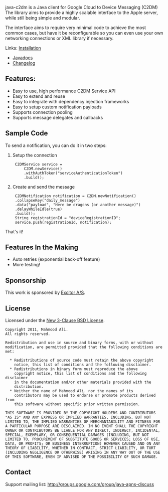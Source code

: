 java-c2dm is a Java client for Google Cloud to Device Messaging (C2DM)
The library aims to provide a highly scalable interface to the Apple
server, while still being simple and modular.

The interface aims to require very minimal code to achieve the most common
cases, but have it be reconfigurable so you can even use your own networking
connections or XML library if necessary.

Links: [Installation](http://wiki.github.com/notnoop/java-c2dm/installation)
- [Javadocs](http://notnoop.github.com/java-c2dm/apidocs/index.html)
- [Changelog](https://github.com/notnoop/java-c2dm/blob/master/CHANGELOG)

Features:
--------------
  *  Easy to use, high performance C2DM Service API
  *  Easy to extend and reuse
  *  Easy to integrate with dependency injection frameworks
  *  Easy to setup custom notification payloads
  *  Supports connection pooling
  *  Supports message delegates and callbacks


Sample Code
----------------

To send a notification, you can do it in two steps:

1. Setup the connection

        C2DMService service =
            C2DM.newService()
            .withAuthToken("serviceAuthenticationToken")
            .build();

2. Create and send the message

        C2DMNotification notification = C2DM.newNotification()
        .collapseKey("daily_message")
        .data("payload", "Here be dragons (or another message)")
        .delayWhileIdle(true)
        .build();
        String registrationId = "deviceRegistrationID";
        service.push(registrationId, notification);

That's it!

Features In the Making
---------------------------
  * Auto retries (exponential back-off feature)
  * More testing!

Sponsorship
---------------

This work is sponsored by [Excitor A/S](http://www.excitor.com/).

License
----------------

Licensed under the [New 3-Clause BSD License](http://www.opensource.org/licenses/BSD-3-Clause).

    Copyright 2011, Mahmood Ali.
    All rights reserved.

    Redistribution and use in source and binary forms, with or without
    modification, are permitted provided that the following conditions are
    met:

      * Redistributions of source code must retain the above copyright
        notice, this list of conditions and the following disclaimer.
      * Redistributions in binary form must reproduce the above
        copyright notice, this list of conditions and the following disclaimer
        in the documentation and/or other materials provided with the
        distribution.
      * Neither the name of Mahmood Ali. nor the names of its
        contributors may be used to endorse or promote products derived from
        this software without specific prior written permission.

    THIS SOFTWARE IS PROVIDED BY THE COPYRIGHT HOLDERS AND CONTRIBUTORS
    "AS IS" AND ANY EXPRESS OR IMPLIED WARRANTIES, INCLUDING, BUT NOT
    LIMITED TO, THE IMPLIED WARRANTIES OF MERCHANTABILITY AND FITNESS FOR
    A PARTICULAR PURPOSE ARE DISCLAIMED. IN NO EVENT SHALL THE COPYRIGHT
    OWNER OR CONTRIBUTORS BE LIABLE FOR ANY DIRECT, INDIRECT, INCIDENTAL,
    SPECIAL, EXEMPLARY, OR CONSEQUENTIAL DAMAGES (INCLUDING, BUT NOT
    LIMITED TO, PROCUREMENT OF SUBSTITUTE GOODS OR SERVICES; LOSS OF USE,
    DATA, OR PROFITS; OR BUSINESS INTERRUPTION) HOWEVER CAUSED AND ON ANY
    THEORY OF LIABILITY, WHETHER IN CONTRACT, STRICT LIABILITY, OR TORT
    (INCLUDING NEGLIGENCE OR OTHERWISE) ARISING IN ANY WAY OUT OF THE USE
    OF THIS SOFTWARE, EVEN IF ADVISED OF THE POSSIBILITY OF SUCH DAMAGE.

Contact
---------------
Support mailing list: http://groups.google.com/group/java-apns-discuss
